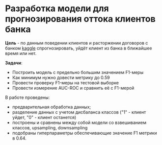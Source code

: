 # Разработка модели для прогнозирования оттока клиентов банка

**Цель** - по данным поведении клиентов и расторжении договоров с банком [kaggle](#https://www.kaggle.com/barelydedicated/bank-customer-churn-modeling) спрогнозировать, уйдёт клиент из банка в ближайшее время или нет. 

**Задачи**:
  - Построить модель с предельно большим значением F1-меры
  - Как минимум нужно довести метрику до 0.59
  - Провести проверку F1-меры на тестовой выборке
  - Провести измерение AUC-ROC и сравнить её с F1-мерой

В работе проведены:
  - предварительная обработка данных;
  - разделение данных с учетом дисбаланса классов ("1" - клиент уйдет, "0" - клиент останется)
  - построены и сравнены между собой модели со взвешиванием классов, upsampling, downsampling
  - подобраны гиперпараметры обеспечивающие значение F1 метрики в 0.64.
